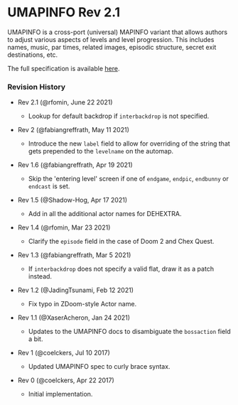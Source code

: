 # UMAPINFO Rev 2.1

UMAPINFO is a cross-port (universal) MAPINFO variant that allows authors to adjust various aspects of levels and level progression. This includes names, music, par times, related images, episodic structure, secret exit destinations, etc.

The full specification is available [here](./docs/spec.md).

### Revision History

- Rev 2.1 (@rfomin, June 22 2021)
  - Lookup for default backdrop if `interbackdrop` is not specified.

- Rev 2 (@fabiangreffrath, May 11 2021)
   - Introduce the new `label` field to allow for overriding of the string that gets prepended to the `levelname` on the automap.

- Rev 1.6 (@fabiangreffrath, Apr 19 2021)
  - Skip the 'entering level' screen if one of `endgame`, `endpic`, `endbunny` or `endcast` is set.

- Rev 1.5 (@Shadow-Hog, Apr 17 2021)
  - Add in all the additional actor names for DEHEXTRA.

- Rev 1.4 (@rfomin, Mar 23 2021)
  - Clarify the `episode` field in the case of Doom 2 and Chex Quest.

- Rev 1.3 (@fabiangreffrath, Mar 5 2021)
  - If `interbackdrop` does not specify a valid flat, draw it as a patch instead.

- Rev 1.2 (@JadingTsunami, Feb 12 2021)
  - Fix typo in ZDoom-style Actor name.

- Rev 1.1 (@XaserAcheron, Jan 24 2021)
  - Updates to the UMAPINFO docs to disambiguate the `bossaction` field a bit.

- Rev 1 (@coelckers, Jul 10 2017)
  - Updated UMAPINFO spec to curly brace syntax.

- Rev 0 (@coelckers, Apr 22 2017)
  - Initial implementation.

